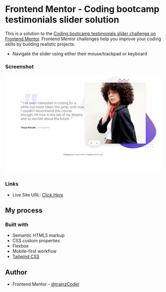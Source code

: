 # Frontend Mentor - Coding bootcamp testimonials slider solution

This is a solution to the [Coding bootcamp testimonials slider challenge on Frontend Mentor](https://www.frontendmentor.io/challenges/coding-bootcamp-testimonials-slider-4FNyLA8JL). Frontend Mentor challenges help you improve your coding skills by building realistic projects.

- Navigate the slider using either their mouse/trackpad or keyboard

### Screenshot

![photo](assets/images/screenshot.jpg)

### Links

- Live Site URL: [Click Here](https://coding-bootcamp-trz.netlify.app)

## My process

### Built with

- Semantic HTML5 markup
- CSS custom properties
- Flexbox
- Mobile-first workflow
- [Tailwind CSS](https://tailwindcss.com/)

## Author

- Frontend Mentor - [@trainzCoder](https://www.frontendmentor.io/profile/trainzCoder)
